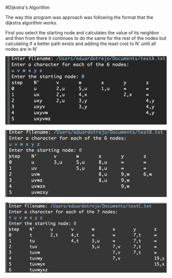 #Dijkstra's Algorithm

<p>The way this program was approach was following the format that the dijkstra algorithm works. </p>
<p>First you select the starting node and calculates the value of its neighbor and then from there it continues to do the same for the rest of the nodes but calculating if a better path exists and adding the least cost to N’ until all nodes are in N’</p>

<p align="center">
<img src="https://github.com/eduardotrejo/Algorithms/blob/master/Dijkstra/Screenshots/testA.png"/>
</p>
<p align="center">
<img src="https://github.com/eduardotrejo/Algorithms/blob/master/Dijkstra/Screenshots/testB.png"/>
</p>
<p align="center">
<img src="https://github.com/eduardotrejo/Algorithms/blob/master/Dijkstra/Screenshots/testC.png"/>
</p>
